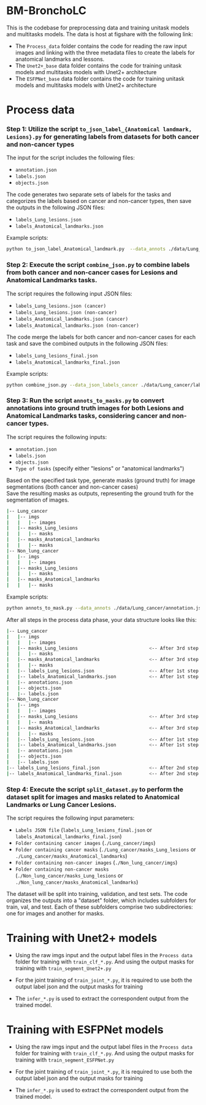# BM-BronchoLC

This is the codebase for preprocessing data and training
unitask models and multitasks models.
The data is host at figshare with the following link:

+ The `Process_data` folder contains the code for 
reading the raw input images and linking with the three
metadata files to create the labels for anatomical landmarks
and lessons.
+ The `Unet2+_base` data folder contains the code for
training unitask models and multitasks models with Unet2+
architecture
+ The `ESFPNet_base` data folder contains the code for
training unitask models and multitasks models with Unet2+
architecture

# Process data
### Step 1: Utilize the script `to_json_label_{Anatomical landmark, Lesions}.py` for generating labels from datasets for both cancer and non-cancer types

The input for the script includes the following files:
+ `annotation.json`
+ `labels.json`
+ `objects.json`

The code generates two separate sets of labels for the tasks and categorizes the labels based on cancer and non-cancer types, then save the outputs in the following JSON files:
+ `labels_Lung_lesions.json`
+ `labels_Anatomical_landmarks.json`

Example scripts:
```bash
python to_json_label_Anatomical_landmark.py  --data_annots ./data/Lung_cancer/annotation.json --data_objects ./data/Lung_cancer/objects.json --data_labels ./data/Lung_cancer/labels.json  --path_save ./data/Lung_cancer/labels_Anatomical_landmarks.json
```

### Step 2: Execute the script `combine_json.py` to combine labels from both cancer and non-cancer cases for Lesions and Anatomical Landmarks tasks.

The script requires the following input JSON files:
+ `labels_Lung_lesions.json (cancer)`
+ `labels_Lung_lesions.json (non-cancer)`
+ `labels_Anatomical_landmarks.json (cancer)`
+ `labels_Anatomical_landmarks.json (non-cancer)`

The code merge the labels for both cancer and non-cancer cases for each task and save the combined outputs in the following JSON files:
+ `labels_Lung_lesions_final.json`
+ `labels_Anatomical_landmarks_final.json`

Example scripts:
```bash
python combine_json.py --data_json_labels_cancer ./data/Lung_cancer/labels_Lung_lesions.json --data_json_labels_non_cancer ./data/Non_lung_cancer/labels_Lung_lesions.json --path_save ./data/labels_Lung_lesions_final.json
```

### Step 3: Run the script `annots_to_masks.py` to convert annotations into ground truth images for both Lesions and Anatomical Landmarks tasks, considering cancer and non-cancer types.

The script requires the following inputs:
+ `annotation.json`
+ `labels.json`
+ `objects.json`
+ `Type of tasks` (specify either "lesions" or "anatomical landmarks")

Based on the specified task type, generate masks (ground truth) for image segmentations (both cancer and non-cancer cases)\
Save the resulting masks as outputs, representing the ground truth for the segmentation of images.
```bash
|-- Lung_cancer
|   |-- imgs
|   |   |-- images
|   |-- masks_Lung_lesions                  
|   |   |-- masks
|   |-- masks_Anatomical_landmarks                 
|   |   |-- masks
|-- Non_lung_cancer
|   |-- imgs
|   |   |-- images
|   |-- masks_Lung_lesions                   
|   |   |-- masks
|   |-- masks_Anatomical_landmarks                  
|   |   |-- masks
```

Example scripts:
```bash
python annots_to_mask.py --data_annots ./data/Lung_cancer/annotation.json --data_objects ./data/Lung_cancer/objects.json --data_labels ./data/Lung_cancer/labels.json --path_save ./data/Lung_cancer/masks_Lung_lesions --type label_Lesions
```

After all steps in the process data phase, your data structure looks like this:

```bash
|-- Lung_cancer
|   |-- imgs
|   |   |-- images
|   |-- masks_Lung_lesions                          <-- After 3rd step
|   |   |-- masks
|   |-- masks_Anatomical_landmarks                  <-- After 3rd step
|   |   |-- masks
|   |-- labels_Lung_lesions.json                    <-- After 1st step
|   |-- labels_Anatomical_landmarks.json            <-- After 1st step
|   |-- annotations.json
|   |-- objects.json
|   |-- labels.json
|-- Non_lung_cancer
|   |-- imgs
|   |   |-- images
|   |-- masks_Lung_lesions                          <-- After 3rd step
|   |   |-- masks
|   |-- masks_Anatomical_landmarks                  <-- After 3rd step
|   |   |-- masks
|   |-- labels_Lung_lesions.json                    <-- After 1st step
|   |-- labels_Anatomical_landmarks.json            <-- After 1st step
|   |-- annotations.json
|   |-- objects.json
|   |-- labels.json
|-- labels_Lung_lesions_final.json                  <-- After 2nd step
|-- labels_Anatomical_landmarks_final.json          <-- After 2nd step
```

### Step 4: Execute the script `split_dataset.py` to perform the dataset split for images and masks related to Anatomical Landmarks or Lung Cancer Lesions.
The script requires the following input parameters:
+ `Labels JSON file` (`labels_Lung_lesions_final.json` or `labels_Anatomical_landmarks_final.json`)
+ `Folder containing cancer images` (`./Lung_cancer/imgs`)
+ `Folder containing cancer masks` (`./Lung_cancer/masks_Lung_lesions` or `./Lung_cancer/masks_Anatomical_landmarks`)
+ `Folder containing non-cancer images` (`./Non_lung_cancer/imgs`)
+ `Folder containing non-cancer masks` (`./Non_lung_cancer/masks_Lung_lesions` or `./Non_lung_cancer/masks_Anatomical_landmarks`)

The dataset will be split into training, validation, and test sets. The code organizes the outputs into a "dataset" folder, which includes subfolders for train, val, and test. Each of these subfolders comprise two subdirectories: one for images and another for masks.


# Training with Unet2+ models

- Using the raw imgs input and the output label files in the `Process data`
folder for training with `train_clf_*.py`. And using the output masks for training with `train_segment_Unet2+.py`

- For the joint training of `train_joint_*.py`, it is required to use both the output label json and the output masks for training

- The `infer_*.py` is used to extract the correspondent output from the trained model.
# Training with ESFPNet models

- Using the raw imgs input and the output label files in the `Process data`
folder for training with `train_clf_*.py`. And using the output masks for training with `train_segment_ESFPNet.py`

- For the joint training of `train_joint_*.py`, it is required to use both the output label json and the output masks for training

- The `infer_*.py` is used to extract the correspondent output from the trained model.

